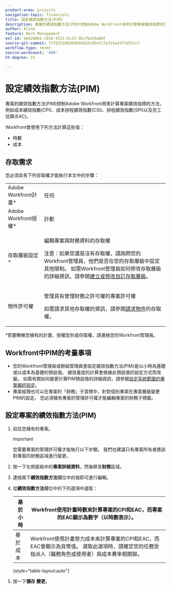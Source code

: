 ```yaml
---
product-area: projects
navigation-topic: financials
title: 設定績效指數方法(PIM)
description: 專案的績效指數方法(PIM)控制Adobe Workfront用來計算專案績效指標的方法，例如成本績效指數(CPI)、成本排程績效指數(CSI)、排程績效指數(SPI)以及完工估算(EAC)。
author: Alina
feature: Work Management
exl-id: de628881-c016-4521-bc33-3bcfba19a88f
source-git-commit: f2f825280204b56d2dc85efc7a315a4377e551c7
workflow-type: tm+mt
source-wordcount: '469'
ht-degree: 1%

---
```


# 設定績效指數方法(PIM)

專案的績效指數方法(PIM)控制Adobe Workfront用來計算專案績效指標的方法，例如成本績效指數(CPI)、成本排程績效指數(CSI)、排程績效指數(SPI)以及完工估算(EAC)。

Workfront會使用下列方法計算這些值：

* 時數
* 成本

## 存取需求

您必須具有下列存取權才能執行本文中的步驟：

<table style="table-layout:auto"> 
 <col> 
 <col> 
 <tbody> 
  <tr> 
   <td role="rowheader">Adobe Workfront計畫*</td> 
   <td> <p>任何</p> </td> 
  </tr> 
  <tr> 
   <td role="rowheader">Adobe Workfront授權*</td> 
   <td> <p>計劃 </p> </td> 
  </tr> 
  <tr> 
   <td role="rowheader">存取層級設定*</td> 
   <td> <p>編輯專案與財務資料的存取權</p> <p>注意：如果您還是沒有存取權，請詢問您的Workfront管理員，他們是否在您的存取層級中設定其他限制。 如需Workfront管理員如何修改存取層級的詳細資訊，請參閱<a href="../../../administration-and-setup/add-users/configure-and-grant-access/create-modify-access-levels.md" class="MCXref xref">建立或修改自訂存取層級</a>。</p> </td> 
  </tr> 
  <tr> 
   <td role="rowheader">物件許可權</td> 
   <td> <p>管理具有管理財務之許可權的專案許可權</p> <p>如需請求其他存取權的資訊，請參閱<a href="../../../workfront-basics/grant-and-request-access-to-objects/request-access.md" class="MCXref xref">請求物件</a>的存取權。</p> </td> 
  </tr> 
 </tbody> 
</table>

&#42;若要瞭解您擁有的計畫、授權型別或存取權，請連絡您的Workfront管理員。

## Workfront中PIM的考量事項

* 您的Workfront管理員或群組管理員會設定績效指數方法(PIM)是以小時為基礎或以成本為基礎的預設值。 績效量度的計算會根據此預設值的設定方式而改變。 如需有關如何變更計算PIM預設值的詳細資訊，請參閱[設定系統範圍的專案偏好設定](../../../administration-and-setup/set-up-workfront/configure-system-defaults/set-project-preferences.md)。
* 專案經理也可以在專案的「財務」子頁標中，針對個別專案在專案層級變更PIM的設定。 您必須擁有專案的管理許可權才能編輯專案的財務子標籤。

## 設定專案的績效指數方法(PIM)

1. 前往您擁有的專案。

   >[!IMPORTANT]
   >
   >您需要專案的管理許可權才能執行以下步驟。 我們也建議只有專案所有者應該對專案的財務區域進行變更。

1. 按一下左側面板中的&#x200B;**專案詳細資料**，然後移至&#x200B;**財務**&#x200B;區域。
1. 連按兩下&#x200B;**績效指數方法**&#x200B;欄位中的值即可進行編輯。
1. 從&#x200B;**績效指數方法**&#x200B;欄位中的下列選項中選取：

   | 基於小時 | Workfront使用計畫時數來計算專案的CPI和EAC，而專案的EAC顯示為數字（以時數表示）。 |
   |---|---|
   | 基於成本 | Workfront使用計畫勞力成本來計算專案的CPI和EAC，而EAC會顯示為貨幣值。 選取此選項時，請確定您的任務受指派人（職務角色或使用者）與成本費率相關聯。 |

   {style="table-layout:auto"}

1. 按一下&#x200B;**儲存** **變更**。
